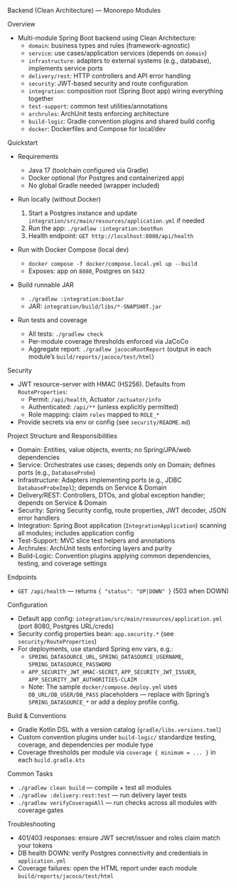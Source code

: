 Backend (Clean Architecture) — Monorepo Modules

Overview
- Multi-module Spring Boot backend using Clean Architecture:
  - `domain`: business types and rules (framework-agnostic)
  - `service`: use cases/application services (depends on `domain`)
  - `infrastructure`: adapters to external systems (e.g., database), implements service ports
  - `delivery/rest`: HTTP controllers and API error handling
  - `security`: JWT-based security and route configuration
  - `integration`: composition root (Spring Boot app) wiring everything together
  - `test-support`: common test utilities/annotations
  - `archrules`: ArchUnit tests enforcing architecture
  - `build-logic`: Gradle convention plugins and shared build config
  - `docker`: Dockerfiles and Compose for local/dev

Quickstart
- Requirements
  - Java 17 (toolchain configured via Gradle)
  - Docker optional (for Postgres and containerized app)
  - No global Gradle needed (wrapper included)

- Run locally (without Docker)
  1) Start a Postgres instance and update `integration/src/main/resources/application.yml` if needed
  2) Run the app: `./gradlew :integration:bootRun`
  3) Health endpoint: `GET http://localhost:8080/api/health`

- Run with Docker Compose (local dev)
  - `docker compose -f docker/compose.local.yml up --build`
  - Exposes: app on `8080`, Postgres on `5432`

- Build runnable JAR
  - `./gradlew :integration:bootJar`
  - JAR: `integration/build/libs/*-SNAPSHOT.jar`

- Run tests and coverage
  - All tests: `./gradlew check`
  - Per-module coverage thresholds enforced via JaCoCo
  - Aggregate report: `./gradlew jacocoRootReport` (output in each module’s `build/reports/jacoco/test/html`)

Security
- JWT resource-server with HMAC (HS256). Defaults from `RouteProperties`:
  - Permit: `/api/health`, Actuator `/actuator/info`
  - Authenticated: `/api/**` (unless explicitly permitted)
  - Role mapping: claim `roles` mapped to `ROLE_*`
- Provide secrets via env or config (see `security/README.md`)

Project Structure and Responsibilities
- Domain: Entities, value objects, events; no Spring/JPA/web dependencies
- Service: Orchestrates use cases; depends only on Domain; defines ports (e.g., `DatabaseProbe`)
- Infrastructure: Adapters implementing ports (e.g., JDBC `DatabaseProbeImpl`); depends on Service & Domain
- Delivery/REST: Controllers, DTOs, and global exception handler; depends on Service & Domain
- Security: Spring Security config, route properties, JWT decoder, JSON error handlers
- Integration: Spring Boot application (`IntegrationApplication`) scanning all modules; includes application config
- Test-Support: MVC slice test helpers and annotations
- Archrules: ArchUnit tests enforcing layers and purity
- Build-Logic: Convention plugins applying common dependencies, testing, and coverage settings

Endpoints
- `GET /api/health` — returns `{ "status": "UP|DOWN" }` (503 when DOWN)

Configuration
- Default app config: `integration/src/main/resources/application.yml` (port 8080, Postgres URL/creds)
- Security config properties bean: `app.security.*` (see `security/RouteProperties`)
- For deployments, use standard Spring env vars, e.g.:
  - `SPRING_DATASOURCE_URL`, `SPRING_DATASOURCE_USERNAME`, `SPRING_DATASOURCE_PASSWORD`
  - `APP_SECURITY_JWT_HMAC-SECRET`, `APP_SECURITY_JWT_ISSUER`, `APP_SECURITY_JWT_AUTHORITIES-CLAIM`
  - Note: The sample `docker/compose.deploy.yml` uses `DB_URL/DB_USER/DB_PASS` placeholders — replace with Spring’s `SPRING_DATASOURCE_*` or add a deploy profile config.

Build & Conventions
- Gradle Kotlin DSL with a version catalog (`gradle/libs.versions.toml`)
- Custom convention plugins under `build-logic/` standardize testing, coverage, and dependencies per module type
- Coverage thresholds per module via `coverage { minimum = ... }` in each `build.gradle.kts`

Common Tasks
- `./gradlew clean build` — compile + test all modules
- `./gradlew :delivery:rest:test` — run delivery layer tests
- `./gradlew verifyCoverageAll` — run checks across all modules with coverage gates

Troubleshooting
- 401/403 responses: ensure JWT secret/issuer and roles claim match your tokens
- DB health DOWN: verify Postgres connectivity and credentials in `application.yml`
- Coverage failures: open the HTML report under each module `build/reports/jacoco/test/html`

